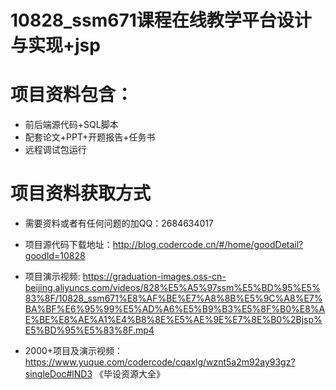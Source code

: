 # 10828_ssm671课程在线教学平台设计与实现+jsp
  
# 项目资料包含：
* 前后端源代码+SQL脚本
* 配套论文+PPT+开题报告+任务书
* 远程调试包运行

# 项目资料获取方式
* 需要资料或者有任何问题的加QQ：2684634017

* 项目源代码下载地址：http://blog.codercode.cn/#/home/goodDetail?goodId=10828

* 项目演示视频:  https://graduation-images.oss-cn-beijing.aliyuncs.com/videos/828%E5%A5%97ssm%E5%BD%95%E5%83%8F/10828_ssm671%E8%AF%BE%E7%A8%8B%E5%9C%A8%E7%BA%BF%E6%95%99%E5%AD%A6%E5%B9%B3%E5%8F%B0%E8%AE%BE%E8%AE%A1%E4%B8%8E%E5%AE%9E%E7%8E%B0%2Bjsp%E5%BD%95%E5%83%8F.mp4


* 2000+项目及演示视频：https://www.yuque.com/codercode/cqaxlg/wznt5a2m92ay93gz?singleDoc#lND3 《毕设资源大全》





